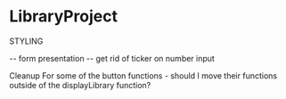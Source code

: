 # LibraryProject



STYLING

-- form presentation
-- get rid of ticker on number input
    

Cleanup
For some of the button functions - should I move their functions outside of the displayLibrary function?
